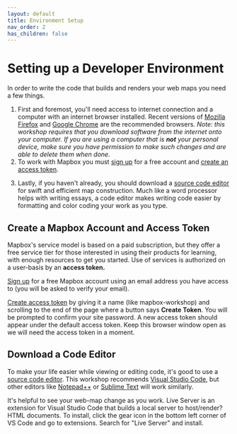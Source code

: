 ```yaml
---
layout: default
title: Environment Setup
nav_order: 2
has_children: false
---
```

# Setting up a Developer Environment
In order to write the code that builds and renders your web maps you need a few things.

1. First and foremost, you'll need access to internet connection and a computer with an internet browser installed. Recent versions of [Mozilla Firefox](https://www.mozilla.org) and [Google Chrome](https://www.google.com/chrome/) are the recommended browsers. _Note: this workshop requires that you download software from the internet onto your computer. If you are using a computer that is **not** your personal device, make sure you have permission to make such changes and are able to delete them when done._ 
2. To work with Mapbox you must [sign up](https://account.mapbox.com/auth/signup/) for a free account and [create an access token](https://account.mapbox.com/access-tokens/). 
<!-- 3. Downloading the Mapbox GL JS graphics library requires running one simple command in your computer's terminal. If you have never worked in the terminal, consider browsing the Research Common's introductory workshop [here](https://ubc-library-rc.github.io/intro-shell/content/01-what-is-the-shell.html).-->
3. Lastly, if you haven't already, you should download a [source code editor](https://en.wikipedia.org/wiki/Source_code_editor) for swift and efficient map construction. Much like a word processor helps with writing essays, a code editor makes writing code easier by formatting and color coding your work as you type.  




## Create a Mapbox Account and Access Token
Mapbox's service model is based on a paid subscription, but they offer a free service tier for those interested in using their products for learning, with enough resources to get you started. Use of services is authorized on a user-basis by an **access token.** 

[Sign up](https://account.mapbox.com/auth/signup/) for a free Mapbox account using an email address you have access to (you will be asked to verify your email). 

[Create access token](https://account.mapbox.com/access-tokens/) by giving it a name (like mapbox-workshop) and scrolling to the end of the page where a button says **Create Token**. You will be prompted to confirm your site password. A new access token should appear under the default access token. Keep this browser window open as we will need the access token in a moment. 


## Download a Code Editor 
To make your life easier while viewing or editing code, it's good to use a [source code editor](https://en.wikipedia.org/wiki/Source_code_editor). This workshop recommends [Visual Studio Code](https://code.visualstudio.com/download), but other editors like [Notepad++](https://notepad-plus-plus.org/) or [Sublime Text](https://www.sublimetext.com/3) will work similarly.

It's helpful to see your web-map change as you work. Live Server is an extension for Visual Studio Code that builds a local server to host/render? HTML documents. To install, click the gear icon in the bottom left corner of VS Code and go to extensions. Search for "Live Server" and install. 
